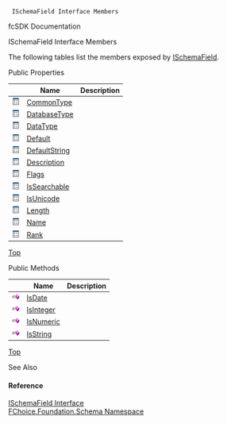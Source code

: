 ﻿     ISchemaField Interface Members                                                   

fcSDK Documentation

ISchemaField Interface Members

The following tables list the members exposed by [ISchemaField](fcSDK~FChoice.Foundation.Schema.ISchemaField.md).

Public Properties

|   | Name | Description |
| --- | --- | --- |
| ![ Property](dotnetimages/Property.png) | [CommonType](fcSDK~FChoice.Foundation.Schema.ISchemaField~CommonType.md) |   |
| ![ Property](dotnetimages/Property.png) | [DatabaseType](fcSDK~FChoice.Foundation.Schema.ISchemaField~DatabaseType.md) |   |
| ![ Property](dotnetimages/Property.png) | [DataType](fcSDK~FChoice.Foundation.Schema.ISchemaField~DataType.md) |   |
| ![ Property](dotnetimages/Property.png) | [Default](fcSDK~FChoice.Foundation.Schema.ISchemaField~Default.md) |   |
| ![ Property](dotnetimages/Property.png) | [DefaultString](fcSDK~FChoice.Foundation.Schema.ISchemaField~DefaultString.md) |   |
| ![ Property](dotnetimages/Property.png) | [Description](fcSDK~FChoice.Foundation.Schema.ISchemaField~Description.md) |   |
| ![ Property](dotnetimages/Property.png) | [Flags](fcSDK~FChoice.Foundation.Schema.ISchemaField~Flags.md) |   |
| ![ Property](dotnetimages/Property.png) | [IsSearchable](fcSDK~FChoice.Foundation.Schema.ISchemaField~IsSearchable.md) |   |
| ![ Property](dotnetimages/Property.png) | [IsUnicode](fcSDK~FChoice.Foundation.Schema.ISchemaField~IsUnicode.md) |   |
| ![ Property](dotnetimages/Property.png) | [Length](fcSDK~FChoice.Foundation.Schema.ISchemaField~Length.md) |   |
| ![ Property](dotnetimages/Property.png) | [Name](fcSDK~FChoice.Foundation.Schema.ISchemaField~Name.md) |   |
| ![ Property](dotnetimages/Property.png) | [Rank](fcSDK~FChoice.Foundation.Schema.ISchemaField~Rank.md) |   |

[Top](#top)

Public Methods

|   | Name | Description |
| --- | --- | --- |
| ![ Method](dotnetimages/Method.png) | [IsDate](fcSDK~FChoice.Foundation.Schema.ISchemaField~IsDate.md) |   |
| ![ Method](dotnetimages/Method.png) | [IsInteger](fcSDK~FChoice.Foundation.Schema.ISchemaField~IsInteger.md) |   |
| ![ Method](dotnetimages/Method.png) | [IsNumeric](fcSDK~FChoice.Foundation.Schema.ISchemaField~IsNumeric.md) |   |
| ![ Method](dotnetimages/Method.png) | [IsString](fcSDK~FChoice.Foundation.Schema.ISchemaField~IsString.md) |   |

[Top](#top)

See Also

#### Reference

[ISchemaField Interface](fcSDK~FChoice.Foundation.Schema.ISchemaField.md)  
[FChoice.Foundation.Schema Namespace](fcSDK~FChoice.Foundation.Schema_namespace.md)